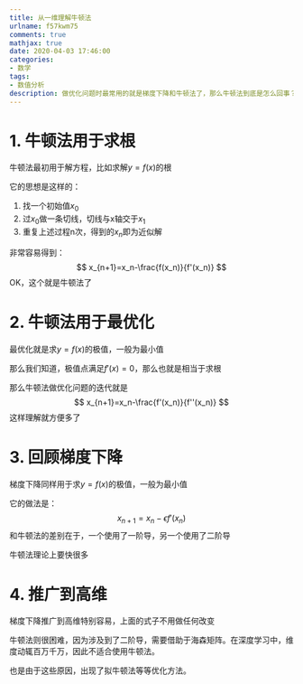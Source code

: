 ```yaml
---
title: 从一维理解牛顿法
urlname: f57kwm75
comments: true
mathjax: true
date: 2020-04-03 17:46:00
categories:
- 数学
tags:
- 数值分析
description: 做优化问题时最常用的就是梯度下降和牛顿法了，那么牛顿法到底是怎么回事？
---
```


# 1. 牛顿法用于求根

牛顿法最初用于解方程，比如求解$y=f(x)$的根

它的思想是这样的：

1. 找一个初始值$x_0​$
2. 过$x_0$做一条切线，切线与x轴交于$x_1$
3. 重复上述过程n次，得到的$x_n$即为近似解

非常容易得到：
$$
x_{n+1}=x_n-\frac{f(x_n)}{f'(x_n)}
$$
OK，这个就是牛顿法了

# 2. 牛顿法用于最优化

最优化就是求$y=f(x)$的极值，一般为最小值

那么我们知道，极值点满足$f'(x)=0$，那么也就是相当于求根

那么牛顿法做优化问题的迭代就是
$$
x_{n+1}=x_n-\frac{f'(x_n)}{f''(x_n)}
$$
这样理解就方便多了

# 3. 回顾梯度下降

梯度下降同样用于求$y=f(x)$的极值，一般为最小值

它的做法是：
$$
x_{n+1}=x_n-\epsilon{f'(x_n)}
$$
和牛顿法的差别在于，一个使用了一阶导，另一个使用了二阶导

牛顿法理论上要快很多

# 4. 推广到高维

梯度下降推广到高维特别容易，上面的式子不用做任何改变

牛顿法则很困难，因为涉及到了二阶导，需要借助于海森矩阵。在深度学习中，维度动辄百万千万，因此不适合使用牛顿法。

也是由于这些原因，出现了拟牛顿法等等优化方法。